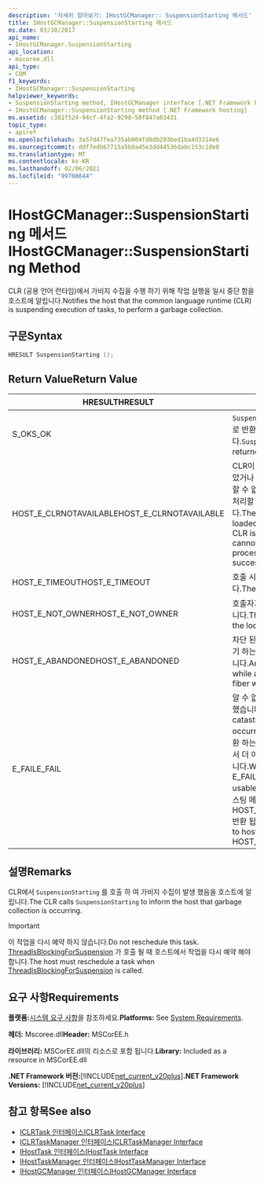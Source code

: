 ```yaml
---
description: '자세히 알아보기: IHostGCManager:: SuspensionStarting 메서드'
title: IHostGCManager::SuspensionStarting 메서드
ms.date: 03/30/2017
api_name:
- IHostGCManager.SuspensionStarting
api_location:
- mscoree.dll
api_type:
- COM
f1_keywords:
- IHostGCManager::SuspensionStarting
helpviewer_keywords:
- SuspensionStarting method, IHostGCManager interface [.NET Framework hosting]
- IHostGCManager::SuspensionStarting method [.NET Framework hosting]
ms.assetid: c381f524-94cf-4fa2-9298-50f847a03431
topic_type:
- apiref
ms.openlocfilehash: 3a57d47fea735ab004fd0db293bed1ba4d3314e6
ms.sourcegitcommit: ddf7edb67715a5b9a45e3dd44536dabc153c1de0
ms.translationtype: MT
ms.contentlocale: ko-KR
ms.lasthandoff: 02/06/2021
ms.locfileid: "99708644"
---
```

# <a name="ihostgcmanagersuspensionstarting-method"></a><span data-ttu-id="4c8d1-103">IHostGCManager::SuspensionStarting 메서드</span><span class="sxs-lookup"><span data-stu-id="4c8d1-103">IHostGCManager::SuspensionStarting Method</span></span>

<span data-ttu-id="4c8d1-104">CLR (공용 언어 런타임)에서 가비지 수집을 수행 하기 위해 작업 실행을 일시 중단 함을 호스트에 알립니다.</span><span class="sxs-lookup"><span data-stu-id="4c8d1-104">Notifies the host that the common language runtime (CLR) is suspending execution of tasks, to perform a garbage collection.</span></span>  
  
## <a name="syntax"></a><span data-ttu-id="4c8d1-105">구문</span><span class="sxs-lookup"><span data-stu-id="4c8d1-105">Syntax</span></span>  
  
```cpp  
HRESULT SuspensionStarting ();  
```  
  
## <a name="return-value"></a><span data-ttu-id="4c8d1-106">Return Value</span><span class="sxs-lookup"><span data-stu-id="4c8d1-106">Return Value</span></span>  
  
|<span data-ttu-id="4c8d1-107">HRESULT</span><span class="sxs-lookup"><span data-stu-id="4c8d1-107">HRESULT</span></span>|<span data-ttu-id="4c8d1-108">설명</span><span class="sxs-lookup"><span data-stu-id="4c8d1-108">Description</span></span>|  
|-------------|-----------------|  
|<span data-ttu-id="4c8d1-109">S_OK</span><span class="sxs-lookup"><span data-stu-id="4c8d1-109">S_OK</span></span>|<span data-ttu-id="4c8d1-110">`SuspensionStarting` 성공적으로 반환 되었습니다.</span><span class="sxs-lookup"><span data-stu-id="4c8d1-110">`SuspensionStarting` returned successfully.</span></span>|  
|<span data-ttu-id="4c8d1-111">HOST_E_CLRNOTAVAILABLE</span><span class="sxs-lookup"><span data-stu-id="4c8d1-111">HOST_E_CLRNOTAVAILABLE</span></span>|<span data-ttu-id="4c8d1-112">CLR이 프로세스에 로드 되지 않았거나 CLR이 관리 코드를 실행할 수 없거나 호출을 성공적으로 처리할 수 없는 상태에 있습니다.</span><span class="sxs-lookup"><span data-stu-id="4c8d1-112">The CLR has not been loaded into a process, or the CLR is in a state in which it cannot run managed code or process the call successfully.</span></span>|  
|<span data-ttu-id="4c8d1-113">HOST_E_TIMEOUT</span><span class="sxs-lookup"><span data-stu-id="4c8d1-113">HOST_E_TIMEOUT</span></span>|<span data-ttu-id="4c8d1-114">호출 시간이 초과 되었습니다.</span><span class="sxs-lookup"><span data-stu-id="4c8d1-114">The call timed out.</span></span>|  
|<span data-ttu-id="4c8d1-115">HOST_E_NOT_OWNER</span><span class="sxs-lookup"><span data-stu-id="4c8d1-115">HOST_E_NOT_OWNER</span></span>|<span data-ttu-id="4c8d1-116">호출자가 잠금을 소유 하지 않습니다.</span><span class="sxs-lookup"><span data-stu-id="4c8d1-116">The caller does not own the lock.</span></span>|  
|<span data-ttu-id="4c8d1-117">HOST_E_ABANDONED</span><span class="sxs-lookup"><span data-stu-id="4c8d1-117">HOST_E_ABANDONED</span></span>|<span data-ttu-id="4c8d1-118">차단 된 스레드나 파이버에서 대기 하는 동안 이벤트를 취소 했습니다.</span><span class="sxs-lookup"><span data-stu-id="4c8d1-118">An event was canceled while a blocked thread or fiber was waiting on it.</span></span>|  
|<span data-ttu-id="4c8d1-119">E_FAIL</span><span class="sxs-lookup"><span data-stu-id="4c8d1-119">E_FAIL</span></span>|<span data-ttu-id="4c8d1-120">알 수 없는 치명적인 오류가 발생 했습니다.</span><span class="sxs-lookup"><span data-stu-id="4c8d1-120">An unknown catastrophic failure occurred.</span></span> <span data-ttu-id="4c8d1-121">메서드가 E_FAIL 반환 하는 경우 해당 프로세스 내에서 더 이상 CLR을 사용할 수 없습니다.</span><span class="sxs-lookup"><span data-stu-id="4c8d1-121">When a method returns E_FAIL, the CLR is no longer usable within the process.</span></span> <span data-ttu-id="4c8d1-122">호스팅 메서드를 이후에 호출 하면 HOST_E_CLRNOTAVAILABLE 반환 됩니다.</span><span class="sxs-lookup"><span data-stu-id="4c8d1-122">Subsequent calls to hosting methods return HOST_E_CLRNOTAVAILABLE.</span></span>|  
  
## <a name="remarks"></a><span data-ttu-id="4c8d1-123">설명</span><span class="sxs-lookup"><span data-stu-id="4c8d1-123">Remarks</span></span>  

 <span data-ttu-id="4c8d1-124">CLR에서 `SuspensionStarting` 를 호출 하 여 가비지 수집이 발생 했음을 호스트에 알립니다.</span><span class="sxs-lookup"><span data-stu-id="4c8d1-124">The CLR calls `SuspensionStarting` to inform the host that garbage collection is occurring.</span></span>  
  
> [!IMPORTANT]
> <span data-ttu-id="4c8d1-125">이 작업을 다시 예약 하지 않습니다.</span><span class="sxs-lookup"><span data-stu-id="4c8d1-125">Do not reschedule this task.</span></span> <span data-ttu-id="4c8d1-126">[ThreadIsBlockingForSuspension](ihostgcmanager-threadisblockingforsuspension-method.md) 가 호출 될 때 호스트에서 작업을 다시 예약 해야 합니다.</span><span class="sxs-lookup"><span data-stu-id="4c8d1-126">The host must reschedule a task when [ThreadIsBlockingForSuspension](ihostgcmanager-threadisblockingforsuspension-method.md) is called.</span></span>  
  
## <a name="requirements"></a><span data-ttu-id="4c8d1-127">요구 사항</span><span class="sxs-lookup"><span data-stu-id="4c8d1-127">Requirements</span></span>  

 <span data-ttu-id="4c8d1-128">**플랫폼:**[시스템 요구 사항](../../get-started/system-requirements.md)을 참조하세요.</span><span class="sxs-lookup"><span data-stu-id="4c8d1-128">**Platforms:** See [System Requirements](../../get-started/system-requirements.md).</span></span>  
  
 <span data-ttu-id="4c8d1-129">**헤더:** Mscoree.dll</span><span class="sxs-lookup"><span data-stu-id="4c8d1-129">**Header:** MSCorEE.h</span></span>  
  
 <span data-ttu-id="4c8d1-130">**라이브러리:** MSCorEE.dll의 리소스로 포함 됩니다.</span><span class="sxs-lookup"><span data-stu-id="4c8d1-130">**Library:** Included as a resource in MSCorEE.dll</span></span>  
  
 <span data-ttu-id="4c8d1-131">**.NET Framework 버전:**[!INCLUDE[net_current_v20plus](../../../../includes/net-current-v20plus-md.md)]</span><span class="sxs-lookup"><span data-stu-id="4c8d1-131">**.NET Framework Versions:** [!INCLUDE[net_current_v20plus](../../../../includes/net-current-v20plus-md.md)]</span></span>  
  
## <a name="see-also"></a><span data-ttu-id="4c8d1-132">참고 항목</span><span class="sxs-lookup"><span data-stu-id="4c8d1-132">See also</span></span>

- [<span data-ttu-id="4c8d1-133">ICLRTask 인터페이스</span><span class="sxs-lookup"><span data-stu-id="4c8d1-133">ICLRTask Interface</span></span>](iclrtask-interface.md)
- [<span data-ttu-id="4c8d1-134">ICLRTaskManager 인터페이스</span><span class="sxs-lookup"><span data-stu-id="4c8d1-134">ICLRTaskManager Interface</span></span>](iclrtaskmanager-interface.md)
- [<span data-ttu-id="4c8d1-135">IHostTask 인터페이스</span><span class="sxs-lookup"><span data-stu-id="4c8d1-135">IHostTask Interface</span></span>](ihosttask-interface.md)
- [<span data-ttu-id="4c8d1-136">IHostTaskManager 인터페이스</span><span class="sxs-lookup"><span data-stu-id="4c8d1-136">IHostTaskManager Interface</span></span>](ihosttaskmanager-interface.md)
- [<span data-ttu-id="4c8d1-137">IHostGCManager 인터페이스</span><span class="sxs-lookup"><span data-stu-id="4c8d1-137">IHostGCManager Interface</span></span>](ihostgcmanager-interface.md)
